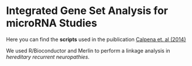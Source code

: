 Integrated Gene Set Analysis for microRNA Studies
=================================================

Here you can find the __scripts__ used in the puiblication
[Calpena et. al (2014)](http://www.ncbi.nlm.nih.gov/pubmed/24878226)

We used R/Bioconductor and Merlin to perform a linkage analysis in _hereditary recurrent neuropathies_.
